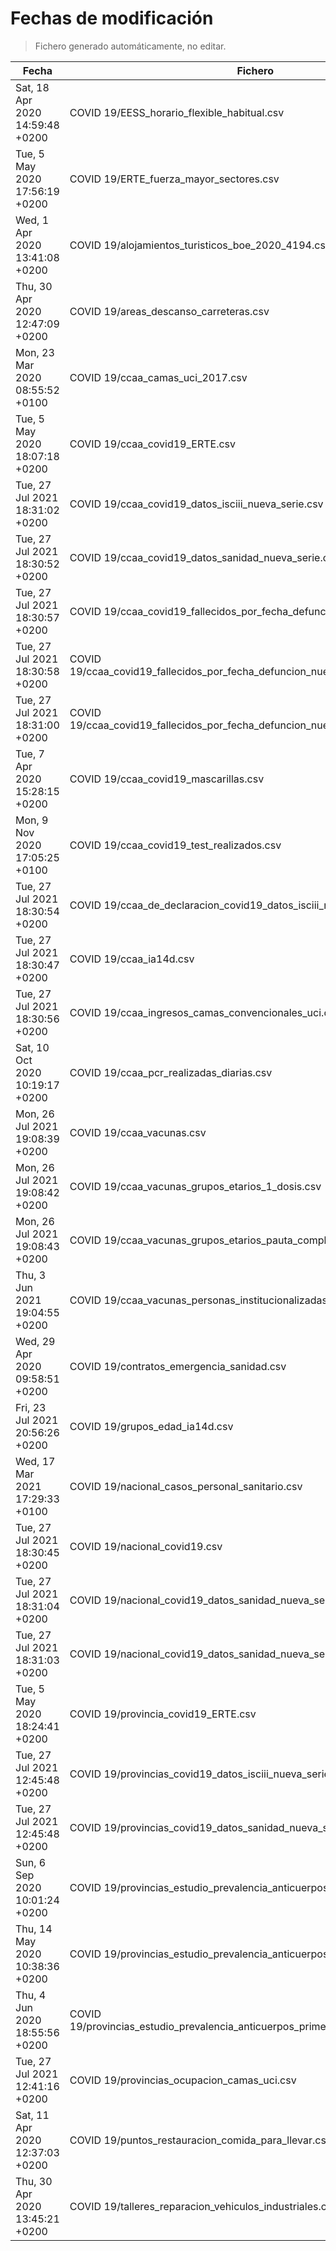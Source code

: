 # Fechas de modificación

> Fichero generado automáticamente, no editar.

| Fecha                           | Fichero                  |
|---------------------------------|--------------------------|
| Sat, 18 Apr 2020 14:59:48 +0200  | COVID 19/EESS_horario_flexible_habitual.csv |
| Tue, 5 May 2020 17:56:19 +0200  | COVID 19/ERTE_fuerza_mayor_sectores.csv |
| Wed, 1 Apr 2020 13:41:08 +0200  | COVID 19/alojamientos_turisticos_boe_2020_4194.csv |
| Thu, 30 Apr 2020 12:47:09 +0200  | COVID 19/areas_descanso_carreteras.csv |
| Mon, 23 Mar 2020 08:55:52 +0100  | COVID 19/ccaa_camas_uci_2017.csv |
| Tue, 5 May 2020 18:07:18 +0200  | COVID 19/ccaa_covid19_ERTE.csv |
| Tue, 27 Jul 2021 18:31:02 +0200  | COVID 19/ccaa_covid19_datos_isciii_nueva_serie.csv |
| Tue, 27 Jul 2021 18:30:52 +0200  | COVID 19/ccaa_covid19_datos_sanidad_nueva_serie.csv |
| Tue, 27 Jul 2021 18:30:57 +0200  | COVID 19/ccaa_covid19_fallecidos_por_fecha_defuncion_nueva_serie.csv |
| Tue, 27 Jul 2021 18:30:58 +0200  | COVID 19/ccaa_covid19_fallecidos_por_fecha_defuncion_nueva_serie_long.csv |
| Tue, 27 Jul 2021 18:31:00 +0200  | COVID 19/ccaa_covid19_fallecidos_por_fecha_defuncion_nueva_serie_original.csv |
| Tue, 7 Apr 2020 15:28:15 +0200  | COVID 19/ccaa_covid19_mascarillas.csv |
| Mon, 9 Nov 2020 17:05:25 +0100  | COVID 19/ccaa_covid19_test_realizados.csv |
| Tue, 27 Jul 2021 18:30:54 +0200  | COVID 19/ccaa_de_declaracion_covid19_datos_isciii_nueva_serie.csv |
| Tue, 27 Jul 2021 18:30:47 +0200  | COVID 19/ccaa_ia14d.csv |
| Tue, 27 Jul 2021 18:30:56 +0200  | COVID 19/ccaa_ingresos_camas_convencionales_uci.csv |
| Sat, 10 Oct 2020 10:19:17 +0200  | COVID 19/ccaa_pcr_realizadas_diarias.csv |
| Mon, 26 Jul 2021 19:08:39 +0200  | COVID 19/ccaa_vacunas.csv |
| Mon, 26 Jul 2021 19:08:42 +0200  | COVID 19/ccaa_vacunas_grupos_etarios_1_dosis.csv |
| Mon, 26 Jul 2021 19:08:43 +0200  | COVID 19/ccaa_vacunas_grupos_etarios_pauta_completa.csv |
| Thu, 3 Jun 2021 19:04:55 +0200  | COVID 19/ccaa_vacunas_personas_institucionalizadas.csv |
| Wed, 29 Apr 2020 09:58:51 +0200  | COVID 19/contratos_emergencia_sanidad.csv |
| Fri, 23 Jul 2021 20:56:26 +0200  | COVID 19/grupos_edad_ia14d.csv |
| Wed, 17 Mar 2021 17:29:33 +0100  | COVID 19/nacional_casos_personal_sanitario.csv |
| Tue, 27 Jul 2021 18:30:45 +0200  | COVID 19/nacional_covid19.csv |
| Tue, 27 Jul 2021 18:31:04 +0200  | COVID 19/nacional_covid19_datos_sanidad_nueva_serie.csv |
| Tue, 27 Jul 2021 18:31:03 +0200  | COVID 19/nacional_covid19_datos_sanidad_nueva_serie_grupos_edad.csv |
| Tue, 5 May 2020 18:24:41 +0200  | COVID 19/provincia_covid19_ERTE.csv |
| Tue, 27 Jul 2021 12:45:48 +0200  | COVID 19/provincias_covid19_datos_isciii_nueva_serie.csv |
| Tue, 27 Jul 2021 12:45:48 +0200  | COVID 19/provincias_covid19_datos_sanidad_nueva_serie.csv |
| Sun, 6 Sep 2020 10:01:24 +0200  | COVID 19/provincias_estudio_prevalencia_anticuerpos_final.csv |
| Thu, 14 May 2020 10:38:36 +0200  | COVID 19/provincias_estudio_prevalencia_anticuerpos_primera_ronda.csv |
| Thu, 4 Jun 2020 18:55:56 +0200  | COVID 19/provincias_estudio_prevalencia_anticuerpos_primera_y_segunda_ronda.csv |
| Tue, 27 Jul 2021 12:41:16 +0200  | COVID 19/provincias_ocupacion_camas_uci.csv |
| Sat, 11 Apr 2020 12:37:03 +0200  | COVID 19/puntos_restauracion_comida_para_llevar.csv |
| Thu, 30 Apr 2020 13:45:21 +0200  | COVID 19/talleres_reparacion_vehiculos_industriales.csv |
